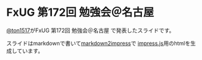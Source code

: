 FxUG 第172回 勉強会＠名古屋
===========================

[@ton1517](https://twitter.com/ton1517)がFxUG 第172回 勉強会＠名古屋
で発表したスライドです。

スライドはmarkdownで書いて[markdown2impress](https://github.com/yoshiki/markdown2impress)で
[impress.js](https://github.com/bartaz/impress.js)用のhtmlを生成しています。
